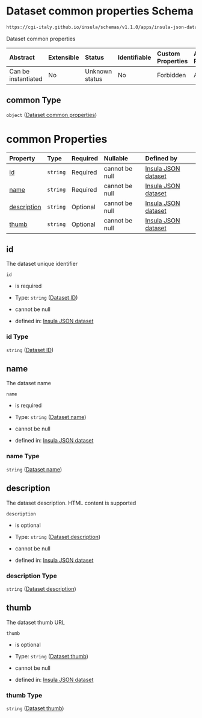 # Dataset common properties Schema

```txt
https://cgi-italy.github.io/insula/schemas/v1.1.0/apps/insula-json-dataset.schema.json#/$defs/common
```

Dataset common properties

| Abstract            | Extensible | Status         | Identifiable | Custom Properties | Additional Properties | Access Restrictions | Defined In                                                                                               |
| :------------------ | :--------- | :------------- | :----------- | :---------------- | :-------------------- | :------------------ | :------------------------------------------------------------------------------------------------------- |
| Can be instantiated | No         | Unknown status | No           | Forbidden         | Allowed               | none                | [insula-json-dataset.schema.json\*](schemas/apps/insula-json-dataset.schema.json) |

## common Type

`object` ([Dataset common properties](insula-json-dataset-defs-dataset-common-properties.md))

# common Properties

| Property                    | Type     | Required | Nullable       | Defined by                                                                                                                                                                                                                                |
| :-------------------------- | :------- | :------- | :------------- | :---------------------------------------------------------------------------------------------------------------------------------------------------------------------------------------------------------------------------------------- |
| [id](#id)                   | `string` | Required | cannot be null | [Insula JSON dataset](insula-json-dataset-defs-dataset-common-properties-properties-dataset-id.md)                   |
| [name](#name)               | `string` | Required | cannot be null | [Insula JSON dataset](insula-json-dataset-defs-dataset-common-properties-properties-dataset-name.md)               |
| [description](#description) | `string` | Optional | cannot be null | [Insula JSON dataset](insula-json-dataset-defs-dataset-common-properties-properties-dataset-description.md) |
| [thumb](#thumb)             | `string` | Optional | cannot be null | [Insula JSON dataset](insula-json-dataset-defs-dataset-common-properties-properties-dataset-thumb.md)             |

## id

The dataset unique identifier

`id`

* is required

* Type: `string` ([Dataset ID](insula-json-dataset-defs-dataset-common-properties-properties-dataset-id.md))

* cannot be null

* defined in: [Insula JSON dataset](insula-json-dataset-defs-dataset-common-properties-properties-dataset-id.md)

### id Type

`string` ([Dataset ID](insula-json-dataset-defs-dataset-common-properties-properties-dataset-id.md))

## name

The dataset name

`name`

* is required

* Type: `string` ([Dataset name](insula-json-dataset-defs-dataset-common-properties-properties-dataset-name.md))

* cannot be null

* defined in: [Insula JSON dataset](insula-json-dataset-defs-dataset-common-properties-properties-dataset-name.md)

### name Type

`string` ([Dataset name](insula-json-dataset-defs-dataset-common-properties-properties-dataset-name.md))

## description

The dataset description. HTML content is supported

`description`

* is optional

* Type: `string` ([Dataset description](insula-json-dataset-defs-dataset-common-properties-properties-dataset-description.md))

* cannot be null

* defined in: [Insula JSON dataset](insula-json-dataset-defs-dataset-common-properties-properties-dataset-description.md)

### description Type

`string` ([Dataset description](insula-json-dataset-defs-dataset-common-properties-properties-dataset-description.md))

## thumb

The dataset thumb URL

`thumb`

* is optional

* Type: `string` ([Dataset thumb](insula-json-dataset-defs-dataset-common-properties-properties-dataset-thumb.md))

* cannot be null

* defined in: [Insula JSON dataset](insula-json-dataset-defs-dataset-common-properties-properties-dataset-thumb.md)

### thumb Type

`string` ([Dataset thumb](insula-json-dataset-defs-dataset-common-properties-properties-dataset-thumb.md))
